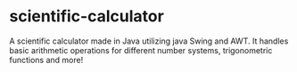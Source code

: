 # scientific-calculator
A scientific calculator made in Java utilizing java Swing and AWT. It handles basic arithmetic operations for different number systems, trigonometric functions and more!
